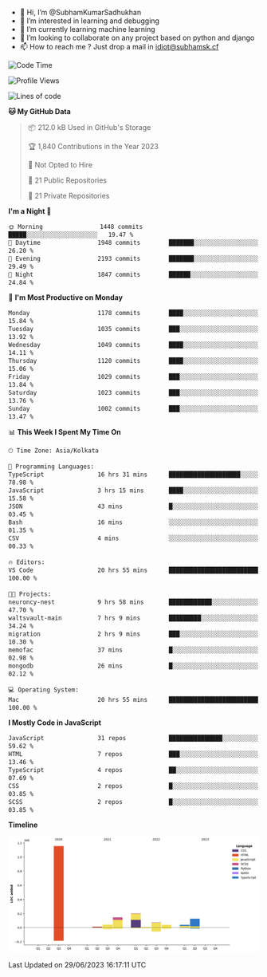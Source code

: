 - 👋 Hi, I’m @SubhamKumarSadhukhan
- 👀 I’m interested in learning and debugging
- 🌱 I’m currently learning machine learning
- 💞️ I’m looking to collaborate on any project based on python and django
- 📫 How to reach me ?
      Just drop a mail in idiot@subhamsk.cf

<!---
SubhamKumarSadhukhan/SubhamKumarSadhukhan is a ✨ special ✨ repository because its `README.md` (this file) appears on your GitHub profile.
You can click the Preview link to take a look at your changes.
--->


<!--START_SECTION:waka-->
![Code Time](http://img.shields.io/badge/Code%20Time-1%2C269%20hrs%2057%20mins-blue)

![Profile Views](http://img.shields.io/badge/Profile%20Views-7-blue)

![Lines of code](https://img.shields.io/badge/From%20Hello%20World%20I%27ve%20Written-1.8%20million%20lines%20of%20code-blue)

**🐱 My GitHub Data** 

> 📦 212.0 kB Used in GitHub's Storage 
 > 
> 🏆 1,840 Contributions in the Year 2023
 > 
> 🚫 Not Opted to Hire
 > 
> 📜 21 Public Repositories 
 > 
> 🔑 21 Private Repositories 
 > 
**I'm a Night 🦉** 

```text
🌞 Morning                1448 commits        █████░░░░░░░░░░░░░░░░░░░░   19.47 % 
🌆 Daytime                1948 commits        ███████░░░░░░░░░░░░░░░░░░   26.20 % 
🌃 Evening                2193 commits        ███████░░░░░░░░░░░░░░░░░░   29.49 % 
🌙 Night                  1847 commits        ██████░░░░░░░░░░░░░░░░░░░   24.84 % 
```
📅 **I'm Most Productive on Monday** 

```text
Monday                   1178 commits        ████░░░░░░░░░░░░░░░░░░░░░   15.84 % 
Tuesday                  1035 commits        ███░░░░░░░░░░░░░░░░░░░░░░   13.92 % 
Wednesday                1049 commits        ████░░░░░░░░░░░░░░░░░░░░░   14.11 % 
Thursday                 1120 commits        ████░░░░░░░░░░░░░░░░░░░░░   15.06 % 
Friday                   1029 commits        ███░░░░░░░░░░░░░░░░░░░░░░   13.84 % 
Saturday                 1023 commits        ███░░░░░░░░░░░░░░░░░░░░░░   13.76 % 
Sunday                   1002 commits        ███░░░░░░░░░░░░░░░░░░░░░░   13.47 % 
```


📊 **This Week I Spent My Time On** 

```text
🕑︎ Time Zone: Asia/Kolkata

💬 Programming Languages: 
TypeScript               16 hrs 31 mins      ████████████████████░░░░░   78.98 % 
JavaScript               3 hrs 15 mins       ████░░░░░░░░░░░░░░░░░░░░░   15.58 % 
JSON                     43 mins             █░░░░░░░░░░░░░░░░░░░░░░░░   03.45 % 
Bash                     16 mins             ░░░░░░░░░░░░░░░░░░░░░░░░░   01.35 % 
CSV                      4 mins              ░░░░░░░░░░░░░░░░░░░░░░░░░   00.33 % 

🔥 Editors: 
VS Code                  20 hrs 55 mins      █████████████████████████   100.00 % 

🐱‍💻 Projects: 
neuroncy-nest            9 hrs 58 mins       ████████████░░░░░░░░░░░░░   47.70 % 
waltsvault-main          7 hrs 9 mins        █████████░░░░░░░░░░░░░░░░   34.24 % 
migration                2 hrs 9 mins        ███░░░░░░░░░░░░░░░░░░░░░░   10.30 % 
memofac                  37 mins             █░░░░░░░░░░░░░░░░░░░░░░░░   02.98 % 
mongodb                  26 mins             █░░░░░░░░░░░░░░░░░░░░░░░░   02.12 % 

💻 Operating System: 
Mac                      20 hrs 55 mins      █████████████████████████   100.00 % 
```

**I Mostly Code in JavaScript** 

```text
JavaScript               31 repos            ███████████████░░░░░░░░░░   59.62 % 
HTML                     7 repos             ███░░░░░░░░░░░░░░░░░░░░░░   13.46 % 
TypeScript               4 repos             ██░░░░░░░░░░░░░░░░░░░░░░░   07.69 % 
CSS                      2 repos             █░░░░░░░░░░░░░░░░░░░░░░░░   03.85 % 
SCSS                     2 repos             █░░░░░░░░░░░░░░░░░░░░░░░░   03.85 % 
```



**Timeline**

![Lines of Code chart](https://raw.githubusercontent.com/SubhamKumarSadhukhan/SubhamKumarSadhukhan/main/assets/bar_graph.png)


 Last Updated on 29/06/2023 16:17:11 UTC
<!--END_SECTION:waka-->
